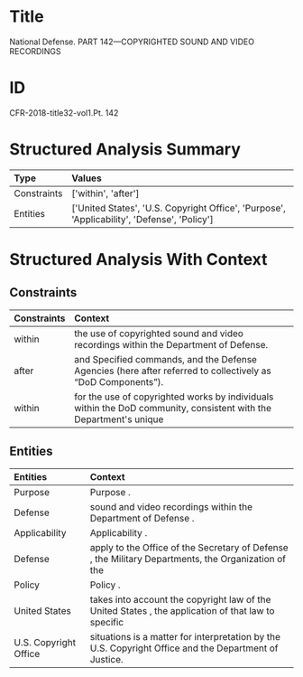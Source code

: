 # Title

 National Defense. PART 142—COPYRIGHTED SOUND AND VIDEO RECORDINGS


# ID

 CFR-2018-title32-vol1.Pt. 142


# Structured Analysis Summary

| Type        | Values                                                                                      |
|:------------|:--------------------------------------------------------------------------------------------|
| Constraints | ['within', 'after']                                                                         |
| Entities    | ['United States', 'U.S. Copyright Office', 'Purpose', 'Applicability', 'Defense', 'Policy'] |


# Structured Analysis With Context

 


## Constraints

| Constraints   | Context                                                                                                                  |
|:--------------|:-------------------------------------------------------------------------------------------------------------------------|
| within        | the use of copyrighted sound and video recordings within  the Department of Defense.                                     |
| after         | and Specified commands, and the Defense Agencies (here after  referred to collectively as &#8220;DoD Components&#8221;). |
| within        | for the use of copyrighted works by individuals within the DoD community, consistent with the Department's unique        |


## Entities

| Entities              | Context                                                                                                |
|:----------------------|:-------------------------------------------------------------------------------------------------------|
| Purpose               | Purpose .                                                                                              |
| Defense               | sound and video recordings within the Department of Defense .                                          |
| Applicability         | Applicability .                                                                                        |
| Defense               | apply to the Office of the Secretary of Defense , the Military Departments, the Organization of the    |
| Policy                | Policy .                                                                                               |
| United States         | takes into account the copyright law of the United States , the application of that law to specific    |
| U.S. Copyright Office | situations is a matter for interpretation by the U.S. Copyright Office  and the Department of Justice. |


